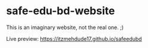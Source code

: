# safe-edu-bd-website
This is an imaginary website, not the real one. ;)

Live preview: https://itzmehdude17.github.io/safeedubd
